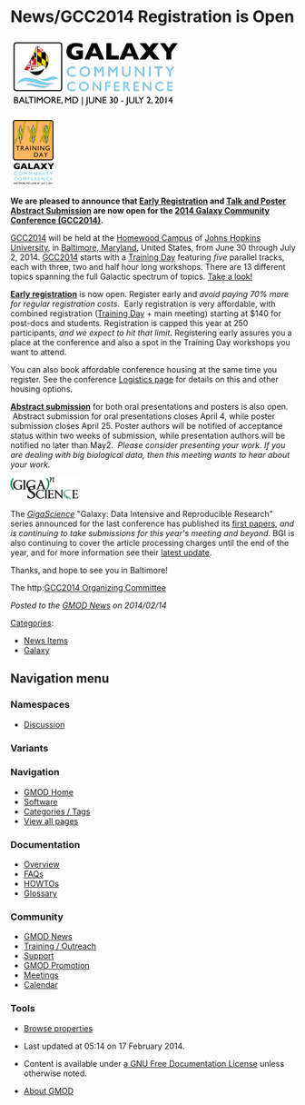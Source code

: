 



<span id="top"></span>




# <span dir="auto">News/GCC2014 Registration is Open</span>











<a href="http://wiki.galaxyproject.org/Events/GCC2014" rel="nofollow"
title="2014  Galaxy Community Conference (GCC2014)"><img
src="https://raw.githubusercontent.com/GMOD/gmod.github.io/main/mediawiki/images/thumb/a/a4/GCC2014Logo.png/300px-GCC2014Logo.png"
srcset="https://raw.githubusercontent.com/GMOD/gmod.github.io/main/mediawiki/images/thumb/a/a4/GCC2014Logo.png/450px-GCC2014Logo.png 1.5x, https://raw.githubusercontent.com/GMOD/gmod.github.io/main/mediawiki/images/thumb/a/a4/GCC2014Logo.png/600px-GCC2014Logo.png 2x"
width="300" height="126"
alt="2014 Galaxy Community Conference (GCC2014)" /></a>


<a href="http://wiki.galaxyproject.org/Events/GCC2014/TrainingDay"
rel="nofollow" title="GCC2014 Training Day"><img
src="https://raw.githubusercontent.com/GMOD/gmod.github.io/main/mediawiki/images/thumb/4/43/GCC2014TDLogo.png/80px-GCC2014TDLogo.png"
srcset="https://raw.githubusercontent.com/GMOD/gmod.github.io/main/mediawiki/images/thumb/4/43/GCC2014TDLogo.png/120px-GCC2014TDLogo.png 1.5x, https://raw.githubusercontent.com/GMOD/gmod.github.io/main/mediawiki/images/thumb/4/43/GCC2014TDLogo.png/160px-GCC2014TDLogo.png 2x"
width="80" height="120" alt="GCC2014 Training Day" /></a>



**We are pleased to announce that
<a href="https://wiki.galaxyproject.org/Events/GCC2014/Register"
class="external text" rel="nofollow">Early Registration</a> and
<a href="https://wiki.galaxyproject.org/Events/GCC2014/Abstracts"
class="external text" rel="nofollow">Talk and Poster Abstract
Submission</a> are now open for the
<a href="https://wiki.galaxyproject.org/Events/GCC2014"
class="external text" rel="nofollow">2014 Galaxy Community Conference
(GCC2014)</a>.**

<a href="https://wiki.galaxyproject.org/Events/GCC2014"
class="external text" rel="nofollow">GCC2014</a> will be held at the <a
href="http://webapps.jhu.edu/jhuniverse/information_about_hopkins/campuses/homewood_campus/"
class="external text" rel="nofollow">Homewood Campus</a> of
<a href="http://jhu.edu" class="external text" rel="nofollow">Johns
Hopkins University</a>, in
<a href="http://visitors.baltimorecity.gov/" class="external text"
rel="nofollow">Baltimore, Maryland</a>, United States, from June 30
through July 2, 2014.
<a href="https://wiki.galaxyproject.org/Events/GCC2014"
class="external text" rel="nofollow">GCC2014</a> starts with a
<a href="https://wiki.galaxyproject.org/Events/GCC2014/TrainingDay"
class="external text" rel="nofollow">Training Day</a> featuring *five*
parallel tracks, each with three, two and half hour long workshops.
There are 13 different topics spanning the full Galactic spectrum of
topics.
<a href="https://wiki.galaxyproject.org/Events/GCC2014/TrainingDay"
class="external text" rel="nofollow">Take a look!</a>

**<a href="https://wiki.galaxyproject.org/Events/GCC2014/Register"
class="external text" rel="nofollow">Early registration</a>** is now
open. Register early and *avoid paying 70% more for regular registration
costs.*  Early registration is very affordable, with combined
registration
(<a href="https://wiki.galaxyproject.org/Events/GCC2014/TrainingDay"
class="external text" rel="nofollow">Training Day</a> + main meeting)
starting at \$140 for post-docs and students. Registration is capped
this year at 250 participants, *and we expect to hit that limit*.
Registering early assures you a place at the conference and also a spot
in the Training Day workshops you want to attend.

You can also book affordable conference housing at the same time you
register. See the conference
<a href="https://wiki.galaxyproject.org/Events/GCC2014/Logistics"
class="external text" rel="nofollow">Logistics page</a> for details on
this and other housing options.

**<a href="https://wiki.galaxyproject.org/Events/GCC2014/Abstracts"
class="external text" rel="nofollow">Abstract submission</a>** for both
oral presentations and posters is also open.  Abstract submission for
oral presentations closes April 4, while poster submission closes April
25. Poster authors will be notified of acceptance status within two
weeks of submission, while presentation authors will be notified no
later than May2.  *Please consider presenting your work. If you are
dealing with big biological data, then this meeting wants to hear about
your work.*



<a href="http://www.gigasciencejournal.com/" rel="nofollow"
title="GigaScience Journal"><img
src="https://raw.githubusercontent.com/GMOD/gmod.github.io/main/mediawiki/images/thumb/c/c5/GigaScienceLogo250.png/120px-GigaScienceLogo250.png"
srcset="https://raw.githubusercontent.com/GMOD/gmod.github.io/main/mediawiki/images/thumb/c/c5/GigaScienceLogo250.png/180px-GigaScienceLogo250.png 1.5x, https://raw.githubusercontent.com/GMOD/gmod.github.io/main/mediawiki/images/thumb/c/c5/GigaScienceLogo250.png/240px-GigaScienceLogo250.png 2x"
width="120" height="39" alt="GigaScience Journal" /></a>



The *<a href="http://www.gigasciencejournal.com/" class="external text"
rel="nofollow">GigaScience</a>* "Galaxy: Data Intensive and Reproducible
Research" series announced for the last conference has published its
<a href="http://www.gigasciencejournal.com/series/Galaxy"
class="external text" rel="nofollow">first papers</a>, *and is
continuing to take submissions for this year's meeting and beyond*. BGI
is also continuing to cover the article processing charges until the end
of the year, and for more information see their <a
href="http://blogs.biomedcentral.com/gigablog/2014/02/06/rewarding-reproducibility-first-papers-in-our-galaxy-series-utilizing-our-gigagalaxy-platform/"
class="external text" rel="nofollow">latest update</a>.

Thanks, and hope to see you in Baltimore!

The
http:<a href="https://wiki.galaxyproject.org/Events/GCC2014/Organizers"
class="external text" rel="nofollow">GCC2014 Organizing Committee</a>

  



*Posted to the [GMOD News](../GMOD_News "GMOD News") on 2014/02/14*






[Categories](../Special%3ACategories "Special%3ACategories"):

- [News Items](../Category%3ANews_Items "Category%3ANews Items")
- [Galaxy](../Category%3AGalaxy "Category%3AGalaxy")






## Navigation menu



### Namespaces


- <span id="ca-talk"><a
  href="http://gmod.org/mediawiki/index.php?title=Talk:News/GCC2014_Registration_is_Open&amp;action=edit&amp;redlink=1"
  accesskey="t"
  title="Discussion about the content page [t]">Discussion</a></span>


### 

### Variants[](#)








<a href="../Main_Page"
style="background-image: url(../../images/GMOD-cogs.png);"
title="Visit the main page"></a>


### Navigation



- <span id="n-GMOD-Home">[GMOD Home](../Main_Page)</span>
- <span id="n-Software">[Software](../GMOD_Components)</span>
- <span id="n-Categories-.2F-Tags">[Categories /
  Tags](../Categories)</span>
- <span id="n-View-all-pages">[View all
  pages](../Special:AllPages)</span>




### Documentation



- <span id="n-Overview">[Overview](../Overview)</span>
- <span id="n-FAQs">[FAQs](../Category%3AFAQ)</span>
- <span id="n-HOWTOs">[HOWTOs](../Category%3AHOWTO)</span>
- <span id="n-Glossary">[Glossary](../Glossary)</span>




### Community



- <span id="n-GMOD-News">[GMOD News](../GMOD_News)</span>
- <span id="n-Training-.2F-Outreach">[Training /
  Outreach](../Training_and_Outreach)</span>
- <span id="n-Support">[Support](../Support)</span>
- <span id="n-GMOD-Promotion">[GMOD Promotion](../GMOD_Promotion)</span>
- <span id="n-Meetings">[Meetings](../Meetings)</span>
- <span id="n-Calendar">[Calendar](../Calendar)</span>




### Tools

- <span id="t-smwbrowselink"><a href="../Special%3ABrowse/News-2FGCC2014_Registration_is_Open"
  rel="smw-browse">Browse properties</a></span>



- <span id="footer-info-lastmod">Last updated at 05:14 on 17 February
  2014.</span>
<!-- - <span id="footer-info-viewcount">23,169 page views.</span> -->
- <span id="footer-info-copyright">Content is available under
  <a href="http://www.gnu.org/licenses/fdl-1.3.html" class="external"
  rel="nofollow">a GNU Free Documentation License</a> unless otherwise
  noted.</span>

<!-- -->

- <span id="footer-places-about">[About
  GMOD](../GMOD%3AAbout "GMOD%3AAbout")</span>

<!-- -->




